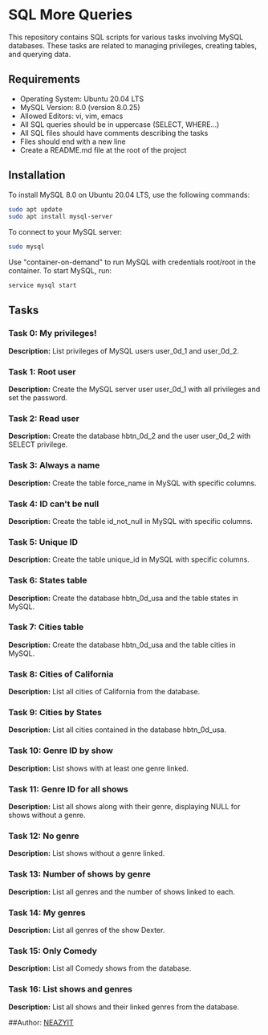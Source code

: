# SQL More Queries

This repository contains SQL scripts for various tasks involving MySQL databases. These tasks are related to managing privileges, creating tables, and querying data.

## Requirements

- Operating System: Ubuntu 20.04 LTS
- MySQL Version: 8.0 (version 8.0.25)
- Allowed Editors: vi, vim, emacs
- All SQL queries should be in uppercase (SELECT, WHERE...)
- All SQL files should have comments describing the tasks
- Files should end with a new line
- Create a README.md file at the root of the project

## Installation

To install MySQL 8.0 on Ubuntu 20.04 LTS, use the following commands:

```bash
sudo apt update
sudo apt install mysql-server
```
To connect to your MySQL server:
```bash
sudo mysql
```
Use "container-on-demand" to run MySQL with credentials root/root in the container. To start MySQL, run:
```bash
service mysql start
```
## Tasks

### Task 0: My privileges!

**Description:** List privileges of MySQL users user_0d_1 and user_0d_2.

### Task 1: Root user

**Description:** Create the MySQL server user user_0d_1 with all privileges and set the password.

### Task 2: Read user

**Description:** Create the database hbtn_0d_2 and the user user_0d_2 with SELECT privilege.

### Task 3: Always a name

**Description:** Create the table force_name in MySQL with specific columns.

### Task 4: ID can't be null

**Description:** Create the table id_not_null in MySQL with specific columns.

### Task 5: Unique ID

**Description:** Create the table unique_id in MySQL with specific columns.

### Task 6: States table

**Description:** Create the database hbtn_0d_usa and the table states in MySQL.

### Task 7: Cities table

**Description:** Create the database hbtn_0d_usa and the table cities in MySQL.

### Task 8: Cities of California

**Description:** List all cities of California from the database.

### Task 9: Cities by States

**Description:** List all cities contained in the database hbtn_0d_usa.

### Task 10: Genre ID by show

**Description:** List shows with at least one genre linked.

### Task 11: Genre ID for all shows

**Description:** List all shows along with their genre, displaying NULL for shows without a genre.

### Task 12: No genre

**Description:** List shows without a genre linked.

### Task 13: Number of shows by genre

**Description:** List all genres and the number of shows linked to each.

### Task 14: My genres

**Description:** List all genres of the show Dexter.

### Task 15: Only Comedy

**Description:** List all Comedy shows from the database.

### Task 16: List shows and genres

**Description:** List all shows and their linked genres from the database.

##Author:
[NEAZYIT](https://github.com/NEAZYIT)
